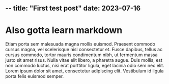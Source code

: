--
title: "First test post"
date: 2023-07-16
--

# Also gotta learn markdown

Etiam porta sem malesuada magna mollis euismod. Praesent commodo cursus magna, vel scelerisque nisl consectetur et. Fusce dapibus, tellus ac cursus commodo, tortor mauris condimentum nibh, ut fermentum massa justo sit amet risus. Nulla vitae elit libero, a pharetra augue. Duis mollis, est non commodo luctus, nisi erat porttitor ligula, eget lacinia odio sem nec elit. Lorem ipsum dolor sit amet, consectetur adipiscing elit. Vestibulum id ligula porta felis euismod semper.
